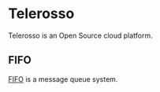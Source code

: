# Telerosso

Telerosso is an Open Source cloud platform.

## FIFO

[FIFO](fifo/) is a message queue system.


